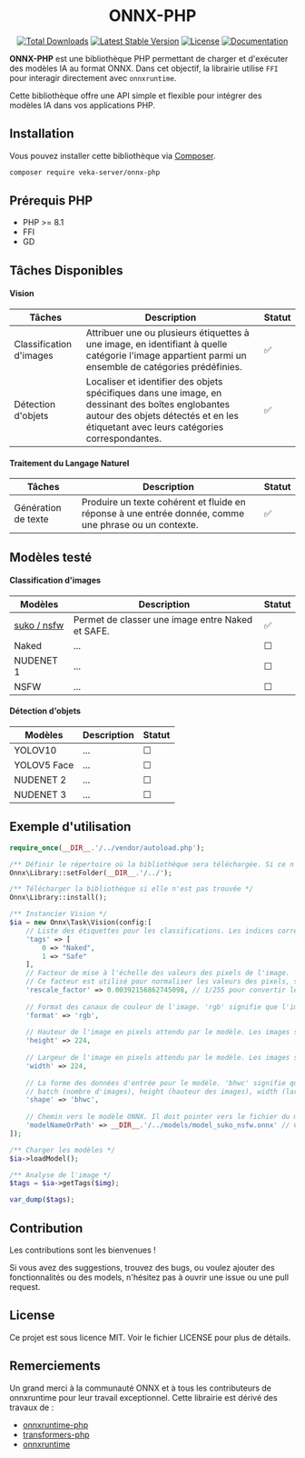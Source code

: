 <h1 align="center">ONNX-PHP</h1>

<p align="center">
<a href="https://packagist.org/packages/codewithkyrian/transformers"><img src="https://img.shields.io/packagist/dt/veka-server/onnx-php" alt="Total Downloads"></a>
<a href="https://packagist.org/packages/codewithkyrian/transformers"><img src="https://img.shields.io/packagist/v/veka-server/onnx-php" alt="Latest Stable Version"></a>
<a href="https://github.com/CodeWithKyrian/transformers-php/blob/main/LICENSE"><img src="https://img.shields.io/github/license/veka-server/onnx-php" alt="License"></a>
<a href="https://github.com/codewithkyrian/transformers-php"><img src="https://img.shields.io/github/repo-size/veka-server/onnx-php" alt="Documentation"></a>
</p>

**ONNX-PHP** est une bibliothèque PHP permettant de charger et d'exécuter des modèles IA au format ONNX.
Dans cet objectif, la librairie utilise `FFI` pour interagir directement avec `onnxruntime`. 

Cette bibliothèque offre une API simple et flexible pour intégrer des modèles IA dans vos applications PHP.

## Installation

Vous pouvez installer cette bibliothèque via [Composer](https://getcomposer.org/).

```bash
composer require veka-server/onnx-php
```

## Prérequis PHP

- PHP >= 8.1
- FFI 
- GD

## Tâches Disponibles
#### Vision

| Tâches                  | Description                                                                                                                                          | Statut |
|-------------------------|------------------------------------------------------------------------------------------------------------------------------------------------------|--------|
| Classification d'images | Attribuer une ou plusieurs étiquettes à une image, en identifiant à quelle catégorie l'image appartient parmi un ensemble de catégories prédéfinies. | ✅      |
| Détection d'objets      | Localiser et identifier des objets spécifiques dans une image, en dessinant des boîtes englobantes autour des objets détectés et en les étiquetant avec leurs catégories correspondantes.  | ✅      |

#### Traitement du Langage Naturel

| Tâches                    | Description                                                                                                  | Statut |
|-------------------------|--------------------------------------------------------------------------------------------------------------|--------|
| Génération de texte | Produire un texte cohérent et fluide en réponse à une entrée donnée, comme une phrase ou un contexte.        | ✅     |

## Modèles testé
#### Classification d'images

| Modèles                                          | Description                                      | Statut |
|-------------------------------------------------|--------------------------------------------------|--------|
| [suko / nsfw](https://huggingface.co/suko/nsfw) | Permet de classer une image entre Naked et SAFE. | ✅      |
| Naked                                           | ...                                              | ☐      |
| NUDENET 1                                       | ...                                              | ☐      |
| NSFW                                         | ...                                              | ☐      |

#### Détection d'objets

| Modèles                                          | Description                                      | Statut |
|-------------------------------------------------|--------------------------------------------------|--------|
| YOLOV10                                         | ...                                              | ☐      |
| YOLOV5 Face                                     | ...                                              | ☐      |
| NUDENET 2                                       | ...                                              | ☐      |
| NUDENET 3                                       | ...                                              | ☐      |

## Exemple d'utilisation
```php
require_once(__DIR__.'/../vendor/autoload.php');

/** Définir le répertoire où la bibliothèque sera téléchargée. Si ce n'est pas défini, elle sera stockée dans le répertoire vendor */
Onnx\Library::setFolder(__DIR__.'/../');

/** Télécharger la bibliothèque si elle n'est pas trouvée */
Onnx\Library::install();

/** Instancier Vision */
$ia = new Onnx\Task\Vision(config:[
    // Liste des étiquettes pour les classifications. Les indices correspondent aux identifiants des classes.
    'tags' => [ 
        0 => "Naked", 
        1 => "Safe"  
    ],
    // Facteur de mise à l'échelle des valeurs des pixels de l'image. 
    // Ce facteur est utilisé pour normaliser les valeurs des pixels, souvent de 0 à 1.
    'rescale_factor' => 0.00392156862745098, // 1/255 pour convertir les valeurs de pixels de [0, 255] à [0, 1]
    
    // Format des canaux de couleur de l'image. 'rgb' signifie que l'image est en format Red, Green, Blue.
    'format' => 'rgb',
    
    // Hauteur de l'image en pixels attendu par le modèle. Les images seront automatiquement redimensionné à cette dimmension.
    'height' => 224,
    
    // Largeur de l'image en pixels attendu par le modèle. Les images seront automatiquement redimensionné à cette dimmension.
    'width' => 224,
    
    // La forme des données d'entrée pour le modèle. 'bhwc' signifie que les données sont en format :
    // batch (nombre d'images), height (hauteur des images), width (largeur des images), channel (nombre de canaux de couleur).
    'shape' => 'bhwc', 
    
    // Chemin vers le modèle ONNX. Il doit pointer vers le fichier du modèle pré-entraîné.
    'modelNameOrPath' => __DIR__.'/../models/model_suko_nsfw.onnx' // Chemin vers le modèle ONNX
]);

/** Charger les modèles */
$ia->loadModel();

/** Analyse de l'image */
$tags = $ia->getTags($img);

var_dump($tags);

```

## Contribution
Les contributions sont les bienvenues !

Si vous avez des suggestions, trouvez des bugs, ou voulez ajouter des fonctionnalités ou des models, n'hésitez pas à ouvrir une issue ou une pull request.

## License
Ce projet est sous licence MIT. Voir le fichier LICENSE pour plus de détails.

## Remerciements
Un grand merci à la communauté ONNX et à tous les contributeurs de onnxruntime pour leur travail exceptionnel.
Cette librairie est dérivé des travaux de :
- [onnxruntime-php](https://github.com/ankane/onnxruntime-php)
- [transformers-php](https://github.com/CodeWithKyrian/transformers-php)
- [onnxruntime](https://github.com/Microsoft/onnxruntime)

